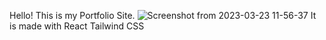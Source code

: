 Hello!
This is my Portfolio Site.
![Screenshot from 2023-03-23 11-56-37](https://user-images.githubusercontent.com/71560648/227121852-42b7b7b0-3b08-4862-9c1a-3aaf4208782a.png)
It is made with 
  React
  Tailwind CSS
  
